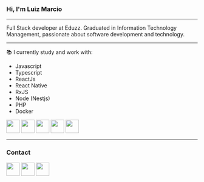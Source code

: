 ### Hi, I'm Luiz Marcio
---

Full Stack developer at Eduzz.
Graduated in Information Technology Management, passionate about software development and technology.

---

📚 I currently study and work with:
- Javascript
- Typescript
- ReactJs
- React Native
- RxJS
- Node (Nestjs)
- PHP
- Docker

<img src="https://cdn.icon-icons.com/icons2/2415/PNG/512/docker_plain_logo_icon_146554.png" width="35" height="35" />  <img src="https://cdn.icon-icons.com/icons2/2107/PNG/128/file_type_typescript_official_icon_130107.png" width="35" height="35" />  <img src="https://cdn.icon-icons.com/icons2/2415/PNG/128/javascript_original_logo_icon_146455.png" width="35" height="35" /> <img src="https://cdn.icon-icons.com/icons2/2415/PNG/128/react_original_logo_icon_146374.png" width="35" height="35" />  <img src="https://cdn.icon-icons.com/icons2/2107/PNG/128/file_type_nestjs_icon_130355.png" width="35" height="35" />

---

### Contact
<a href="https://www.linkedin.com/in/marciordj/"><img src="https://cdn.icon-icons.com/icons2/808/PNG/128/linkedin_icon-icons.com_66096.png" height="35"/></a>  <a href="https://github.com/marciordj"><img src="https://cdn.icon-icons.com/icons2/936/PNG/128/github-logo_icon-icons.com_73546.png" height="35" href="https://www.linkedin.com/in/marciordj/"/></a>  <a href="mailto:lmarciorodriguesjunior@gmail.com"> <img src="https://cdn.icon-icons.com/icons2/1826/PNG/128/4202011emailgmaillogomailsocialsocialmedia-115677_115624.png" height="35" href="https://www.linkedin.com/in/marciordj/"/></a>

  
